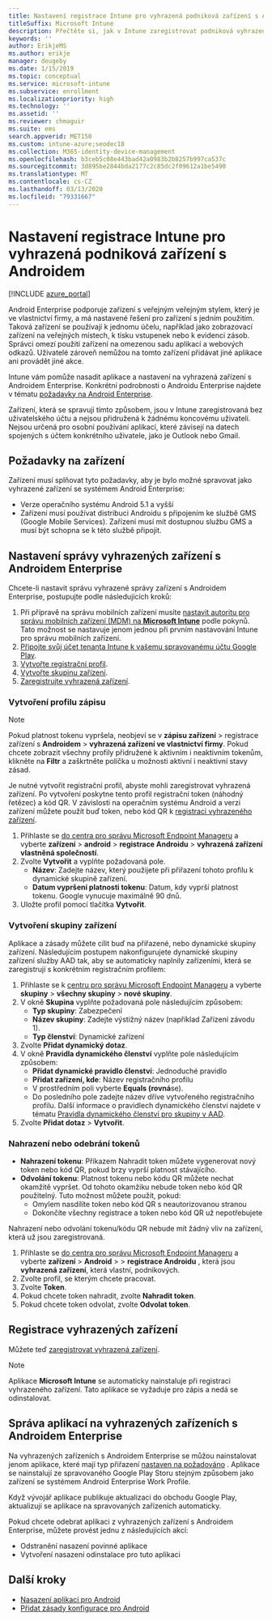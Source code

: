 ```yaml
---
title: Nastavení registrace Intune pro vyhrazená podniková zařízení s Androidem
titleSuffix: Microsoft Intune
description: Přečtěte si, jak v Intune zaregistrovat podniková vyhrazená zařízení s Androidem.
keywords: ''
author: ErikjeMS
ms.author: erikje
manager: dougeby
ms.date: 1/15/2019
ms.topic: conceptual
ms.service: microsoft-intune
ms.subservice: enrollment
ms.localizationpriority: high
ms.technology: ''
ms.assetid: ''
ms.reviewer: chmaguir
ms.suite: ems
search.appverid: MET150
ms.custom: intune-azure;seodec18
ms.collection: M365-identity-device-management
ms.openlocfilehash: b3ceb5c08e443bad42a0983b2b8257b997ca537c
ms.sourcegitcommit: 3d895be2844bda2177c2c85dc2f09612a1be5490
ms.translationtype: MT
ms.contentlocale: cs-CZ
ms.lasthandoff: 03/13/2020
ms.locfileid: "79331667"
---
```

# <a name="set-up-intune-enrollment-of-android-enterprise-dedicated-devices"></a>Nastavení registrace Intune pro vyhrazená podniková zařízení s Androidem

[!INCLUDE [azure_portal](../includes/azure_portal.md)]

Android Enterprise podporuje zařízení s veřejným veřejným stylem, který je ve vlastnictví firmy, a má nastavené řešení pro zařízení s jedním použitím. Taková zařízení se používají k jednomu účelu, například jako zobrazovací zařízení na veřejných místech, k tisku vstupenek nebo k evidenci zásob. Správci omezí použití zařízení na omezenou sadu aplikací a webových odkazů. Uživatelé zároveň nemůžou na tomto zařízení přidávat jiné aplikace ani provádět jiné akce.

Intune vám pomůže nasadit aplikace a nastavení na vyhrazená zařízení s Androidem Enterprise. Konkrétní podrobnosti o Androidu Enterprise najdete v tématu [požadavky na Android Enterprise](https://support.google.com/work/android/answer/6174145?hl=en&ref_topic=6151012).

Zařízení, která se spravují tímto způsobem, jsou v Intune zaregistrovaná bez uživatelského účtu a nejsou přidružená k žádnému koncovému uživateli. Nejsou určená pro osobní používání aplikací, které závisejí na datech spojených s účtem konkrétního uživatele, jako je Outlook nebo Gmail.

## <a name="device-requirements"></a>Požadavky na zařízení

Zařízení musí splňovat tyto požadavky, aby je bylo možné spravovat jako vyhrazené zařízení se systémem Android Enterprise:

- Verze operačního systému Android 5.1 a vyšší
- Zařízení musí používat distribuci Androidu s připojením ke službě GMS (Google Mobile Services). Zařízení musí mít dostupnou službu GMS a musí být schopna se k této službě připojit.

## <a name="set-up-android-enterprise-dedicated-device-management"></a>Nastavení správy vyhrazených zařízení s Androidem Enterprise

Chcete-li nastavit správu vyhrazené správy zařízení s Androidem Enterprise, postupujte podle následujících kroků:

1. Při přípravě na správu mobilních zařízení musíte [nastavit autoritu pro správu mobilních zařízení (MDM) na **Microsoft Intune**](../fundamentals/mdm-authority-set.md) podle pokynů. Tato možnost se nastavuje jenom jednou při prvním nastavování Intune pro správu mobilních zařízení.
2. [Připojte svůj účet tenanta Intune k vašemu spravovanému účtu Google Play](connect-intune-android-enterprise.md).
3. [Vytvořte registrační profil](#create-an-enrollment-profile).
4. [Vytvořte skupinu zařízení](#create-a-device-group).
5. [Zaregistrujte vyhrazená zařízení](#enroll-the-dedicated-devices).

### <a name="create-an-enrollment-profile"></a>Vytvoření profilu zápisu

> [!NOTE]
> Pokud platnost tokenu vypršela, neobjeví se v **zápisu zařízení** > registrace zařízení s **Androidem** > **vyhrazená zařízení ve vlastnictví firmy**. Pokud chcete zobrazit všechny profily přidružené k aktivním i neaktivním tokenům, klikněte na **Filtr** a zaškrtněte políčka u možnosti aktivní i neaktivní stavy zásad. 

Je nutné vytvořit registrační profil, abyste mohli zaregistrovat vyhrazená zařízení. Po vytvoření poskytne tento profil registrační token (náhodný řetězec) a kód QR. V závislosti na operačním systému Android a verzi zařízení můžete použít buď token, nebo kód QR k [registraci vyhrazeného zařízení](#enroll-the-dedicated-devices).

1. Přihlaste se [do centra pro správu Microsoft Endpoint Manageru](https://go.microsoft.com/fwlink/?linkid=2109431) a vyberte **zařízení** > **android** > **registrace Androidu** > **vyhrazená zařízení vlastněná společností**.
2. Zvolte **Vytvořit** a vyplňte požadovaná pole.
    - **Název**: Zadejte název, který použijete při přiřazení tohoto profilu k dynamické skupině zařízení.
    - **Datum vypršení platnosti tokenu**: Datum, kdy vyprší platnost tokenu. Google vynucuje maximálně 90 dnů.
3. Uložte profil pomocí tlačítka **Vytvořit**.

### <a name="create-a-device-group"></a>Vytvoření skupiny zařízení

Aplikace a zásady můžete cílit buď na přiřazené, nebo dynamické skupiny zařízení. Následujícím postupem nakonfigurujete dynamické skupiny zařízení služby AAD tak, aby se automaticky naplnily zařízeními, která se zaregistrují s konkrétním registračním profilem:

1. Přihlaste se k [centru pro správu Microsoft Endpoint Manageru](https://go.microsoft.com/fwlink/?linkid=2109431) a vyberte **skupiny** > **všechny skupiny** > **nové skupiny**.
2. V okně **Skupina** vyplňte požadovaná pole následujícím způsobem:
    - **Typ skupiny**: Zabezpečení
    - **Název skupiny**: Zadejte výstižný název (například Zařízení závodu 1).
    - **Typ členství**: Dynamické zařízení
3. Zvolte **Přidat dynamický dotaz**.
4. V okně **Pravidla dynamického členství** vyplňte pole následujícím způsobem:
    - **Přidat dynamické pravidlo členství**: Jednoduché pravidlo
    - **Přidat zařízení, kde**: Název registračního profilu
    - V prostředním poli vyberte **Equals (rovná**se).
    - Do posledního pole zadejte název dříve vytvořeného registračního profilu.
    Další informace o pravidlech dynamického členství najdete v tématu [Pravidla dynamického členství pro skupiny v AAD](https://docs.microsoft.com/azure/active-directory/users-groups-roles/groups-dynamic-membership). 
5. Zvolte **Přidat dotaz** > **Vytvořit**.

### <a name="replace-or-remove-tokens"></a>Nahrazení nebo odebrání tokenů

- **Nahrazení tokenu**: Příkazem Nahradit token můžete vygenerovat nový token nebo kód QR, pokud brzy vyprší platnost stávajícího.
- **Odvolání tokenu**: Platnost tokenu nebo kódu QR můžete nechat okamžitě vypršet. Od tohoto okamžiku nebude token nebo kód QR použitelný. Tuto možnost můžete použít, pokud:
  - Omylem nasdílíte token nebo kód QR s neautorizovanou stranou
  - Dokončíte všechny registrace a token nebo kód QR už nepotřebujete

Nahrazení nebo odvolání tokenu/kódu QR nebude mít žádný vliv na zařízení, která už jsou zaregistrovaná.

1. Přihlaste se [do centra pro správu Microsoft Endpoint Manageru](https://go.microsoft.com/fwlink/?linkid=2109431) a vyberte **zařízení** > **Android** >  > **registrace Androidu** , která jsou **vyhrazená zařízení**, která vlastní, podnikových.
2. Zvolte profil, se kterým chcete pracovat.
3. Zvolte **Token**.
4. Pokud chcete token nahradit, zvolte **Nahradit token**.
5. Pokud chcete token odvolat, zvolte **Odvolat token**.

## <a name="enroll-the-dedicated-devices"></a>Registrace vyhrazených zařízení

Můžete teď [zaregistrovat vyhrazená zařízení](android-dedicated-devices-fully-managed-enroll.md).

> [!NOTE]
> Aplikace **Microsoft Intune** se automaticky nainstaluje při registraci vyhrazeného zařízení.  Tato aplikace se vyžaduje pro zápis a nedá se odinstalovat. 

## <a name="managing-apps-on-android-enterprise-dedicated-devices"></a>Správa aplikací na vyhrazených zařízeních s Androidem Enterprise

Na vyhrazených zařízeních s Androidem Enterprise se můžou nainstalovat jenom aplikace, které mají typ přiřazení [nastaven na požadováno](../apps/apps-deploy.md#assign-an-app) . Aplikace se nainstalují ze spravovaného Google Play Storu stejným způsobem jako zařízení se systémem Android Enterprise Work Profile.

Když vývojář aplikace publikuje aktualizaci do obchodu Google Play, aktualizují se aplikace na spravovaných zařízeních automaticky.

Pokud chcete odebrat aplikaci z vyhrazených zařízení s Androidem Enterprise, můžete provést jednu z následujících akcí:
- Odstranění nasazení povinné aplikace
- Vytvoření nasazení odinstalace pro tuto aplikaci

## <a name="next-steps"></a>Další kroky
- [Nasazení aplikací pro Android](../apps/apps-deploy.md)
- [Přidat zásady konfigurace pro Android](../configuration/device-profiles.md)
